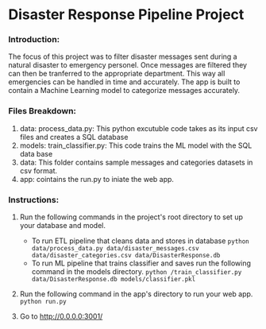 # Disaster Response Pipeline Project

### Introduction:
The focus of this project was to filter disaster messages sent during a natural disaster to emergency personel. Once messages are filtered they can
then be tranferred to the appropriate department. This way all emergencies can be handled in time and accurately. The app is built to contain a 
Machine Learning model to categorize messages accurately.

### Files Breakdown:
1. data: process_data.py: This python excutuble code takes as its input csv files and creates a SQL database
2. models: train_classifier.py: This code trains the ML model with the SQL data base
3. data: This folder contains sample messages and categories datasets in csv format.
4. app: cointains the run.py to iniate the web app.

### Instructions:
1. Run the following commands in the project's root directory to set up your database and model.

    - To run ETL pipeline that cleans data and stores in database
        `python data/process_data.py data/disaster_messages.csv data/disaster_categories.csv data/DisasterResponse.db`
    - To run ML pipeline that trains classifier and saves run the following command in the models directory.
        `python /train_classifier.py data/DisasterResponse.db models/classifier.pkl`

2. Run the following command in the app's directory to run your web app.
    `python run.py`

3. Go to http://0.0.0.0:3001/
